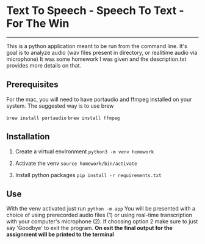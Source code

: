 # Text To Speech - Speech To Text - For The Win
---
This is a python application meant to be run from the command line.  It's goal is to analyze audio (wav files present in directory, or realitime audio via microphone)
It was some homework I was given and the description.txt provides more details on that.

## Prerequisites

For the mac, you will need to have portaudio and ffmpeg installed on your system.
The suggested way is to use brew

`brew install portaudio`
`brew install ffmpeg`

## Installation
1. Create a virtual environment `python3 -m venv homework`

2. Activate the venv `source homework/bin/activate`

3. Install python packages `pip install -r requirements.txt`

## Use
With the venv activated just run `python -m app`
You will be presented with a choice of using prerecorded audio files (1) or using real-time transcription with your computer's microphone (2).  If choosing option 2 make sure to just say 'Goodbye' to exit the program.
**On exit the final output for the assignment will be printed to the terminal**
